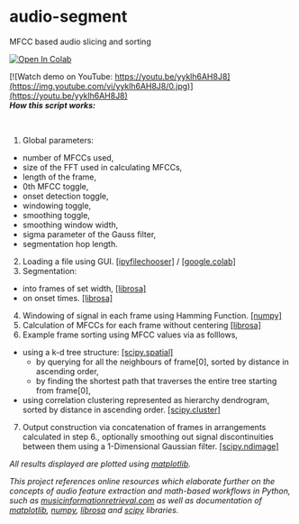 # audio-segment
 MFCC based audio slicing and sorting
 
[![Open In Colab](https://colab.research.google.com/assets/colab-badge.svg)](https://colab.research.google.com/github/wwerk/audio-segment/blob/main/audioSlicer.ipynb)

[![Watch demo on YouTube: https://youtu.be/yyklh6AH8J8](https://img.youtube.com/vi/yyklh6AH8J8/0.jpg)](https://youtu.be/yyklh6AH8J8)
<br />
***How this script works:***

<br />

1. Global parameters:
- number of MFCCs used,
- size of the FFT used in calculating MFCCs,
- length of the frame,
- 0th MFCC toggle,
- onset detection toggle,
- windowing toggle,
- smoothing toggle,
- smoothing window width,
- sigma parameter of the Gauss filter,
- segmentation hop length.
2. Loading a file using GUI. [[ipyfilechooser]](https://pypi.org/project/ipyfilechooser/) / [[google.colab]](https://neptune.ai/blog/google-colab-dealing-with-files)
3. Segmentation:
- into frames of set width, [[librosa]](https://librosa.org/doc/main/generated/librosa.util.frame.html)
- on onset times. [[librosa]](https://librosa.org/doc/main/generated/librosa.onset.onset_detect.html)
4. Windowing of signal in each frame using Hamming Function. [[numpy]](https://numpy.org/doc/stable/reference/generated/numpy.hamming.html#numpy.hamming)
5. Calculation of MFCCs for each frame without centering [[librosa]](https://librosa.org/doc/main/generated/librosa.feature.mfcc.html)
6. Example frame sorting using MFCC values via as folllows,
- using a k-d tree structure: [[scipy.spatial]](https://docs.scipy.org/doc/scipy/reference/generated/scipy.spatial.KDTree.html)
   - by querying for all the neighbours of frame[0], sorted by distance in ascending order,
   - by finding the shortest path that traverses the entire tree starting from frame[0],
 - using correlation clustering represented as hierarchy dendrogram, sorted by distance in ascending order. [[scipy.cluster]](https://docs.scipy.org/doc/scipy/reference/generated/scipy.cluster.hierarchy.dendrogram.html)
7. Output construction via concatenation of frames in arrangements calculated in step 6., optionally smoothing out signal discontinuities between them using a 1-Dimensional Gaussian filter. [[scipy.ndimage]](https://docs.scipy.org/doc/scipy/reference/generated/scipy.ndimage.gaussian_filter.html)

*All results displayed  are plotted using [matplotlib](https://matplotlib.org/).*
<br />

*This project references online resources which elaborate further on the concepts of audio feature extraction and math-based workflows in Python, such as [musicinformationretrieval.com](https://musicinformationretrieval.com/i) as well as documentation of [matplotlib](https://matplotlib.org/stable/index.html), [numpy](https://numpy.org/doc/stable/), [librosa](https://librosa.org/doc/main/index.html) and [scipy](https://docs.scipy.org/doc/) libraries.*


